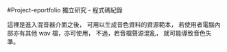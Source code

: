 #Project-eportfolio
獨立研究 - 程式碼紀錄

這裡是進入混音器介面之後，
可用以生成音色資料的資源範本，
若使用者電腦內部亦有其他 wav 檔，亦可使用，
不過，若音檔聲源混亂，
就可能導致音色失準。
